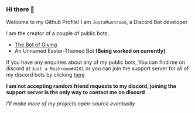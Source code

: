 ### Hi there 👋

Welcome to my Github Profile! I am `JustaMushroom`, a Discord Bot developer

I am the creator of a couple of public bots:
- [The Bot of Giving](https://top.gg/bot/775789054448500806)
- An Unnamed Easter-Themed Bot **(Being worked on currently)**

If you have any enquiries about any of my public bots, You can find me on discord at `Just a Mushroom#4101` or you can join the support server for all of my discord bots by clicking [here](https://discord.gg/XUX3x8ZWrp)

**I am not accepting random friend requests to my discord, joining the support server is the only way to contact me on discord**


*I'll make more of my projects open-source eventually*


<!--
**JustaMushroom/JustaMushroom** is a ✨ _special_ ✨ repository because its `README.md` (this file) appears on your GitHub profile.

Here are some ideas to get you started:

- 🔭 I’m currently working on ...
- 🌱 I’m currently learning ...
- 👯 I’m looking to collaborate on ...
- 🤔 I’m looking for help with ...
- 💬 Ask me about ...
- 📫 How to reach me: ...
- 😄 Pronouns: ...
- ⚡ Fun fact: ...
-->
